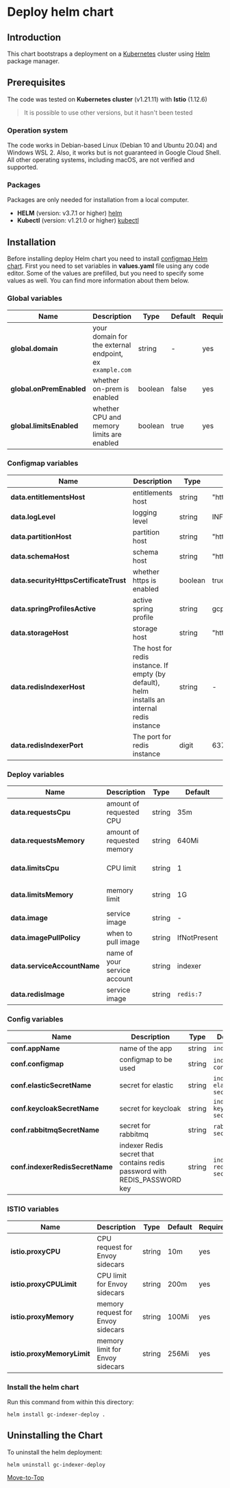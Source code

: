 # Deploy helm chart

## Introduction

This chart bootstraps a deployment on a [Kubernetes](https://kubernetes.io) cluster using [Helm](https://helm.sh) package manager.

## Prerequisites

The code was tested on **Kubernetes cluster** (v1.21.11) with **Istio** (1.12.6)
> It is possible to use other versions, but it hasn't been tested

### Operation system

The code works in Debian-based Linux (Debian 10 and Ubuntu 20.04) and Windows WSL 2. Also, it works but is not guaranteed in Google Cloud Shell. All other operating systems, including macOS, are not verified and supported.

### Packages

Packages are only needed for installation from a local computer.

* **HELM** (version: v3.7.1 or higher) [helm](https://helm.sh/docs/intro/install/)
* **Kubectl** (version: v1.21.0 or higher) [kubectl](https://kubernetes.io/docs/tasks/tools/#kubectl)

## Installation

Before installing deploy Helm chart you need to install [configmap Helm chart](../configmap).
First you need to set variables in **values.yaml** file using any code editor. Some of the values are prefilled, but you need to specify some values as well. You can find more information about them below.

### Global variables

| Name | Description | Type | Default |Required |
|------|-------------|------|---------|---------|
**global.domain** | your domain for the external endpoint, ex `example.com` | string | - | yes
**global.onPremEnabled** | whether on-prem is enabled | boolean | false | yes
**global.limitsEnabled** | whether CPU and memory limits are enabled | boolean | true | yes

### Configmap variables

| Name | Description | Type | Default |Required |
|------|-------------|------|---------|---------|
**data.entitlementsHost** | entitlements host | string | "http://entitlements" | yes
**data.logLevel** | logging level | string | INFO | yes
**data.partitionHost** | partition host | string | "http://partition" | yes
**data.schemaHost** | schema host | string | "http://schema" | yes
**data.securityHttpsCertificateTrust** | whether https is enabled | boolean | true | yes
**data.springProfilesActive** | active spring profile | string | gcp | yes
**data.storageHost** | storage host | string | "http://storage" | yes
**data.redisIndexerHost** | The host for redis instance. If empty (by default), helm installs an internal redis instance | string | - | yes
**data.redisIndexerPort** | The port for redis instance | digit | 6379 | yes

### Deploy variables

| Name | Description | Type | Default |Required |
|------|-------------|------|---------|---------|
**data.requestsCpu** | amount of requested CPU | string | 35m | yes
**data.requestsMemory** | amount of requested memory| string | 640Mi | yes
**data.limitsCpu** | CPU limit | string | 1 | only if `global.limitsEnabled` is true
**data.limitsMemory** | memory limit | string | 1G | only if `global.limitsEnabled` is true
**data.image** | service image | string | - | yes
**data.imagePullPolicy** | when to pull image | string | IfNotPresent | yes
**data.serviceAccountName** | name of your service account | string | indexer | yes
**data.redisImage** | service image | string | `redis:7` | yes

### Config variables

| Name | Description | Type | Default |Required |
|------|-------------|------|---------|---------|
**conf.appName** | name of the app | string | `indexer` | yes
**conf.configmap** | configmap to be used | string | `indexer-config` | yes
**conf.elasticSecretName** | secret for elastic | string | `indexer-elastic-secret` | yes
**conf.keycloakSecretName** | secret for keycloak | string | `indexer-keycloak-secret` | yes
**conf.rabbitmqSecretName** | secret for rabbitmq | string | `rabbitmq-secret` | yes
**conf.indexerRedisSecretName** | indexer Redis secret that contains redis password with REDIS_PASSWORD key | string | `indexer-redis-secret` | yes

### ISTIO variables

| Name | Description | Type | Default |Required |
|------|-------------|------|---------|---------|
**istio.proxyCPU** | CPU request for Envoy sidecars | string | 10m | yes
**istio.proxyCPULimit** | CPU limit for Envoy sidecars | string | 200m | yes
**istio.proxyMemory** | memory request for Envoy sidecars | string | 100Mi | yes
**istio.proxyMemoryLimit** | memory limit for Envoy sidecars | string | 256Mi | yes

### Install the helm chart

Run this command from within this directory:

```console
helm install gc-indexer-deploy .
```

## Uninstalling the Chart

To uninstall the helm deployment:

```console
helm uninstall gc-indexer-deploy
```

[Move-to-Top](#deploy-helm-chart)
